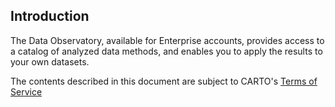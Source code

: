 ## Introduction

The Data Observatory, available for Enterprise accounts, provides access to a catalog of analyzed data methods, and enables you to apply the results to your own datasets.

The contents described in this document are subject to CARTO's [Terms of Service](https://carto.com/legal/)
